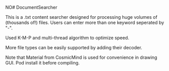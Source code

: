 
NO# DocumentSearcher

This is a .txt content searcher designed for processing huge volumes of (thousands of!) files. Users can enter more than one keyword seperated by "-".

Used K-M-P and multi-thread algorithm to optimize speed.

More file types can be easily supported by adding their decoder.

Note that Material from CosmicMind is used for convenience in drawing GUI. Pod install it before compiling.
